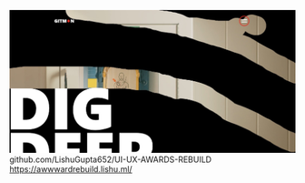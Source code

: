 ![image](https://raw.githubusercontent.com/LishuGupta652/web-static-content/main/project/furrow-design.jpg)
github.com/LishuGupta652/UI-UX-AWARDS-REBUILD
https://awwwardrebuild.lishu.ml/
